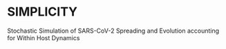 # SIMPLICITY
Stochastic Simulation of SARS-CoV-2 Spreading and Evolution accounting for Within Host Dynamics
